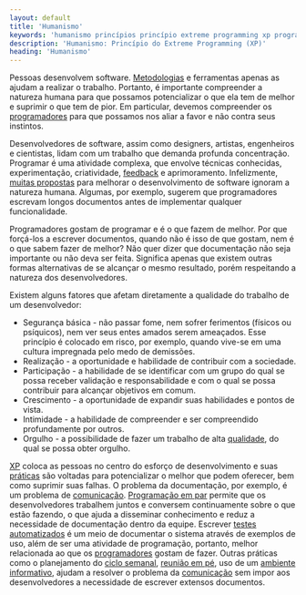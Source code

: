 ```yaml
---
layout: default
title: 'Humanismo'
keywords: 'humanismo princípios princípio extreme programming xp programação extrema'
description: 'Humanismo: Princípio do Extreme Programming (XP)'
heading: 'Humanismo'
---
```


Pessoas desenvolvem software. [Metodologias][m] e ferramentas apenas as ajudam a realizar o trabalho. Portanto, é importante compreender a natureza humana para que possamos potencializar o que ela tem de melhor e suprimir o que tem de pior. Em particular, devemos compreender os [programadores][pro] para que possamos nos aliar a favor e não contra seus instintos. 

Desenvolvedores de software, assim como designers, artistas, engenheiros e cientistas, lidam com um trabalho que demanda profunda concentração. Programar é uma atividade complexa, que envolve técnicas conhecidas, experimentação, criatividade, [feedback][f] e aprimoramento. Infelizmente, [muitas propostas][dt] para melhorar o desenvolvimento de software ignoram a natureza humana. Algumas, por exemplo, sugerem que programadores escrevam longos documentos antes de implementar qualquer funcionalidade.

Programadores gostam de programar e é o que fazem de melhor. Por que forçá-los a escrever documentos, quando não é isso de que gostam, nem é o que sabem fazer de melhor? Não quer dizer que documentação não seja importante ou não deva ser feita. Significa apenas que existem outras formas alternativas de se alcançar o mesmo resultado, porém respeitando a natureza dos desenvolvedores.

Existem alguns fatores que afetam diretamente a qualidade do trabalho de um desenvolvedor:

* Segurança básica - não passar fome, nem sofrer ferimentos (físicos ou psíquicos), nem ver seus entes amados serem ameaçados. Esse princípio é colocado em risco, por exemplo, quando vive-se em uma cultura impregnada pelo medo de demissões.
* Realização - a oportunidade e habilidade de contribuir com a sociedade.
* Participação - a habilidade de se identificar com um grupo do qual se possa receber validação e responsabilidade e com o qual se possa contribuir para alcançar objetivos em comum.
* Crescimento - a oportunidade de expandir suas habilidades e pontos de vista.
* Intimidade - a habilidade de compreender e ser compreendido profundamente por outros.
* Orgulho - a possibilidade de fazer um trabalho de alta [qualidade][q], do qual se possa obter orgulho.

[XP][] coloca as pessoas no centro do esforço de desenvolvimento e suas [práticas][pra] são voltadas para  potencializar o melhor que podem oferecer, bem como suprimir suas falhas. O problema da documentação, por exemplo, é um problema de [comunicação][co]. [Programação em par][pp] permite que os desenvolvedores trabalhem juntos e conversem continuamente sobre o que estão fazendo, o que ajuda a disseminar conhecimento e reduz a necessidade de documentação dentro da equipe. Escrever [testes automatizados][tdd] é um meio de documentar o sistema através de exemplos de uso, além de ser uma atividade de programação, portanto, melhor relacionada ao que os [programadores][pro] gostam de fazer. Outras práticas como o planejamento do [ciclo semanal][cs], [reunião em pé][rp], uso de um [ambiente informativo][ai], ajudam a resolver o problema da [comunicação][co] sem impor aos desenvolvedores a necessidade de escrever extensos documentos.

[XP]:		/xp
[m]:		/xp/metodologia
[pro]:		/xp/papeis/programadores
[f]:		/xp/valores/feedback
[dt]:		/xp/desenvolvimento_tradicional
[pra]:		/xp/praticas
[q]:		/xp/principios/qualidade
[co]:		/xp/valores/comunicacao
[tdd]:		/xp/praticas/tdd
[cs]:		/xp/praticas/ciclo_semanal
[ai]:		/xp/praticas/ambiente_informativo
[rp]:		/xp/praticas/reuniao_pe
[pp]:		/xp/praticas/programacao_par